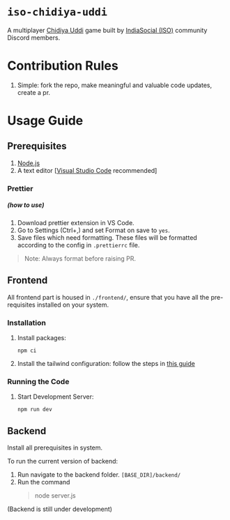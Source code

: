 # `iso-chidiya-uddi`

A multiplayer [Chidiya Uddi](https://dsource.in/resource/indian-games/indoor-games/chidiya-udd) game built by [IndiaSocial (ISO)](https://reddit.com/r/IndiaSocial) community Discord members.

# Contribution Rules

1. Simple: fork the repo, make meaningful and valuable code updates, create a pr.

# Usage Guide

## Prerequisites

1. [Node.js](https://nodejs.org/en)
2. A text editor [[Visual Studio Code](https://code.visualstudio.com/download) recommended]

### Prettier

##### (how to use)

1. Download prettier extension in VS Code.
1. Go to Settings (Ctrl+,) and set Format on save to `yes`.
1. Save files which need formatting. These files will be formatted according to the config in `.prettierrc` file.

> Note: Always format before raising PR.

## Frontend

All frontend part is housed in `./frontend/`, ensure that you have all the pre-requisites installed on your system.

### Installation

1. Install packages:

    ```
    npm ci
    ```

1. Install the tailwind configuration: follow the steps in [this guide](https://tailwindcss.com/docs/guides/vite)

### Running the Code

1. Start Development Server:

    ```
    npm run dev
    ```

## Backend

Install all prerequisites in system.

To run the current version of backend:

1. Run navigate to the backend folder. `[BASE_DIR]/backend/`
1. Run the command
    > node server.js

(Backend is still under development)
